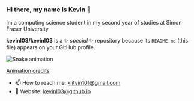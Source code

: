 ### Hi there, my name is Kevin 👋

Im a computing science student in my second year of studies at Simon Fraser University


**kevinl03/kevinl03** is a ✨ _special_ ✨ repository because its `README.md` (this file) appears on your GitHub profile.




![Snake animation](https://github.com/alexandresaints/alexandresaints/blob/output/github-contribution-grid-snake.svg)


[Animation credits](https://github.com/alexandresaints/alexandresaints)

- 📫 How to reach me: klitvin101@gmail.com
- 💬 Website: kevinl03@github.io


